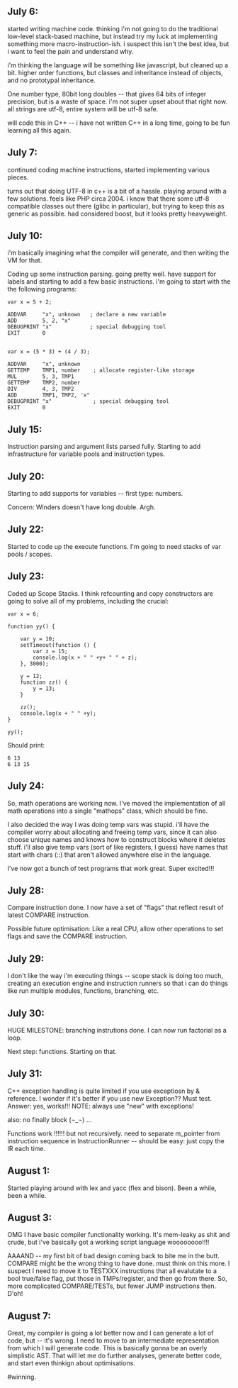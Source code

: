 
## July 6:

started writing machine code. thinking i'm not going to do the traditional low-level stack-based machine, but instead try my luck at implementing something more macro-instruction-ish. i suspect this isn't the best idea, but i want to feel the pain and understand why.

i'm thinking the language will be something like javascript, but cleaned up a bit.  higher order functions, but classes and inheritance instead of objects, and no prototypal inheritance.

One number type, 80bit long doubles -- that gives 64 bits of integer precision, but is a waste of space. i'm not super upset about that right now. all strings are utf-8, entire system will be utf-8 safe.

will code this in C++ -- i have not written C++ in a long time, going to be fun learning all this again.


## July 7: 

continued coding machine instructions, started implementing various pieces.

turns out that doing UTF-8 in c++ is a bit of a hassle. playing around with a few solutions.  feels like PHP circa 2004. i know that there some utf-8 compatible classes out there (glibc in particular), but trying to keep this as generic as possible.  had considered boost, but it looks pretty heavyweight.


## July 10: 

i'm basically imagining what the compiler will generate, and then writing the VM for that.  

Coding up some instruction parsing. going pretty well. have support for labels and starting to add a few basic instructions. i'm going to start with the the following programs:

```
var x = 5 + 2;

ADDVAR     "x", unknown   ; declare a new variable
ADD        5, 2, "x"
DEBUGPRINT "x"            ; special debugging tool
EXIT       0


var x = (5 * 3) + (4 / 3);

ADDVAR     "x", unknown
GETTEMP    TMP1, number    ; allocate register-like storage
MUL        5, 3, TMP1
GETTEMP    TMP2, number
DIV        4, 3, TMP2
ADD        TMP1, TMP2, 'x"
DEBUGPRINT "x"             ; special debugging tool
EXIT       0
```

## July 15:

Instruction parsing and argument lists parsed fully.  Starting to add infrastructure for variable pools and instruction types.


## July 20:

Starting to add supports for variables -- first type: numbers.

Concern: Winders doesn't have long double.  Argh.


## July 22:

Started to code up the execute functions. I'm going to need stacks of var pools / scopes.


## July 23:

Coded up Scope Stacks. I think refcounting and copy constructors are going to solve all of my problems, including the crucial:

```
var x = 6;

function yy() {

    var y = 10;
    setTimeout(function () {
        var z = 15;
        console.log(x + " " +y+ " " + z);
    }, 3000);

    y = 12;
    function zz() {
        y = 13;
    }

    zz();
    console.log(x + " " +y);
}

yy();
```

Should print: 

```
6 13
6 13 15
```


    

## July 24:

So, math operations are working now. I've moved the implementation of all math operations into a single "mathops" class, which should be fine.

I also decided the way I was doing temp vars was stupid.  i'll have the compiler worry about allocating and freeing temp vars, since it can also choose unique names and knows how to construct blocks where it deletes stuff.  i'll also give temp vars (sort of like registers, I guess) have names that start with chars (::) that aren't allowed anywhere else in the language.

I've now got a bunch of test programs that work great.  Super excited!!!

## July 28: 

Compare instruction done. I now have a set of "flags" that reflect result of latest COMPARE instruction.

Possible future optimisation: Like a real CPU, allow other operations to set flags and save the COMPARE instruction.

## July 29:

I don't like the way i'm executing things -- scope stack is doing too much, creating an execution engine and instruction runners so that i can do things like run multiple modules, functions, branching, etc.


## July 30:

HUGE MILESTONE: branching instrutions done. I can now run factorial as a loop.

Next step: functions. Starting on that.



## July 31:


C++ exception handling is quite limited if you use exceptiosn by & reference. I wonder if it's better if you use new Exception?? Must test. Answer: yes, works!!! NOTE: always use "new" with exceptions!

also: no finally block (¬_¬) ...


Functions work !!!!!! but not recursively. need to separate m_pointer from instruction sequence in InstructionRunner -- should be easy: just copy the IR each time.


## August 1:

Started playing around with lex and yacc (flex and bison). Been a while, been a while.


## August 3: 

OMG I have basic compiler functionality working. It's mem-leaky as shit and crude, but i've basically got a working script language woooooooo!!!!


AAAAND -- my first bit of bad design coming back to bite me in the butt. COMPARE might be the wrong thing to have done. must think on this more. I suspect I need to move it to TESTXXX instructions that all evalutate to a bool true/false flag, put those in TMPs/register, and then go from there. So, more complicated COMPARE/TESTs, but fewer JUMP instructions then.  D'oh!


## August 7:

Great, my compiler is going a lot better now and I can generate a lot of code, but -- it's wrong. I need to move to an intermediate representation from which I will generate code.  This is basically gonna be an overly simplistic AST. That will let me do further analyses, generate better code, and start even thinkign about optimisations.

#winning.

